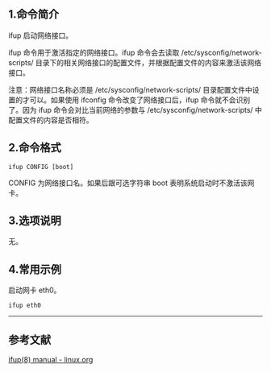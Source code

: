 ## 1.命令简介
ifup 启动网络接口。

ifup 命令用于激活指定的网络接口。ifup 命令会去读取 /etc/sysconfig/network-scripts/ 目录下的相关网络接口的配置文件，并根据配置文件的内容来激活该网络接口。

注意：网络接口名称必须是 /etc/sysconfig/network-scripts/ 目录配置文件中设置的才可以。如果使用 ifconfig 命令改变了网络接口后，ifup 命令就不会识别了。因为 ifup 命令会对比当前网络的参数与 /etc/sysconfig/network-scripts/ 中配置文件的内容是否相符。
## 2.命令格式
```shell
ifup CONFIG [boot]
```
CONFIG 为网络接口名。如果后跟可选字符串 boot 表明系统启动时不激活该网卡。
## 3.选项说明
无。
## 4.常用示例
启动网卡 eth0。
```shell
ifup eth0
```

---
## 参考文献
[ifup(8) manual - linux.org](https://www.linux.org/docs/man8/ifup.html)
